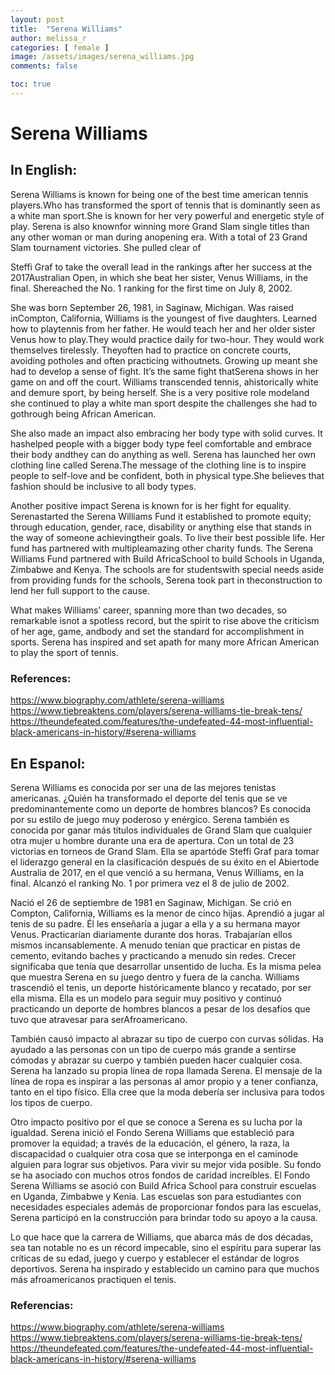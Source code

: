 ```yaml
---
layout: post
title:  "Serena Williams"
author: melissa_r
categories: [ female ]
image: /assets/images/serena_williams.jpg
comments: false

toc: true
---
```

<!-- English Section -->
# Serena Williams

## In English:
Serena Williams is known for being one of the best time american tennis players.Who has transformed the sport of tennis that is dominantly seen as a white man sport.She is known for her very powerful and energetic style of play. Serena is also knownfor winning more Grand Slam single titles than any other woman or man during anopening era. With a total of 23 Grand Slam tournament victories. She pulled clear of 

Steffi Graf to take the overall lead in the rankings after her success at the 2017Australian Open, in which she beat her sister, Venus Williams, in the final. Shereached the No. 1 ranking for the first time on July 8, 2002. 

She   was   born   September   26,   1981,   in   Saginaw,   Michigan.   Was   raised   inCompton, California, Williams is the youngest of five daughters. Learned how to playtennis from her father. He would teach her and her older sister Venus how to play.They would practice daily for two-hour. They would work themselves tirelessly. Theyoften had to practice on concrete courts, avoiding potholes and often practicing withoutnets. Growing up meant she had to develop a sense of fight. It’s the same fight thatSerena shows  in her game on and off the court. Williams  transcended tennis, ahistorically white and demure sport, by being herself. She is a very positive role modeland she continued to play a white man sport despite the challenges she had to gothrough being African American.  

She also made an impact also embracing her body type with solid curves. It hashelped people with a bigger body type feel comfortable and embrace their body andthey can do anything as well. Serena has launched her own clothing line called Serena.The message of the clothing line is to inspire people to self-love and be confident, both in physical type.She believes that fashion should be inclusive to all body types.

Another positive impact Serena is known for is her fight for equality. Serenastarted the Serena Williams Fund it established to promote equity; through education,
gender, race, disability or anything else that stands in the way of someone achievingtheir goals. To live their best possible life. Her fund has partnered with multipleamazing other charity funds. The  Serena Williams Fund  partnered with Build AfricaSchool to build Schools in Uganda, Zimbabwe and Kenya. The schools are for studentswith special needs aside from providing funds for the schools, Serena took part in theconstruction to lend her full support to the cause. 

What makes Williams’ career, spanning more than two decades, so remarkable isnot a spotless record, but the spirit to rise above the criticism of her age, game, andbody and set the standard for accomplishment in sports. Serena has inspired and set apath for many more African American to play the sport of tennis.

### References:
https://www.biography.com/athlete/serena-williams
https://www.tiebreaktens.com/players/serena-williams-tie-break-tens/
https://theundefeated.com/features/the-undefeated-44-most-influential-black-americans-in-history/#serena-williams

<!-- Spanish Section -->
## En Espanol: 
Serena Williams es conocida por ser una de las mejores tenistas americanas. ¿Quién ha transformado el deporte del tenis que se ve predominantemente como un deporte de hombres blancos? Es conocida por su estilo de juego muy poderoso y enérgico. Serena también es conocida por ganar más títulos individuales de Grand Slam que cualquier otra mujer u hombre durante una era de apertura. Con un total de 23 victorias en torneos de Grand Slam. Ella se apartóde Steffi Graf para tomar el liderazgo general en la clasificación después de su éxito en el Abiertode Australia de 2017, en el que venció a su hermana, Venus Williams, en la final. Alcanzó el ranking No. 1 por primera vez el 8 de julio de 2002.

Nació el 26 de septiembre de 1981 en Saginaw, Michigan. Se crió en Compton, California, Williams es la menor de cinco hijas. Aprendió a jugar al tenis de su padre. Él les enseñaría a jugar a ella y a su hermana mayor Venus. Practicarían diariamente durante dos horas. Trabajarían ellos mismos incansablemente. A menudo tenían que practicar en pistas de cemento, evitando baches y practicando a menudo sin redes. Crecer significaba que tenía que desarrollar unsentido de lucha. Es la misma pelea que muestra Serena en su juego dentro y fuera de la cancha. Williams trascendió el tenis, un deporte históricamente blanco y recatado, por ser ella misma. Ella es un modelo para seguir muy positivo y continuó practicando un deporte de hombres blancos a pesar de los desafíos que tuvo que atravesar para serAfroamericano.

También causó impacto al abrazar su tipo de cuerpo con curvas sólidas. Ha ayudado a las personas con un tipo de cuerpo más grande a sentirse cómodas y abrazar su cuerpo y también pueden hacer cualquier cosa. Serena ha lanzado su propia línea de ropa llamada Serena. El mensaje de la línea de ropa es inspirar a las personas al amor propio y a tener confianza, tanto en el tipo físico. Ella cree que la moda debería ser inclusiva para todos los tipos de cuerpo.

Otro impacto positivo por el que se conoce a Serena es su lucha por la igualdad. Serena inició el Fondo Serena Williams que estableció para promover la equidad; a través de la educación, el género, la raza, la discapacidad o cualquier otra cosa que se interponga en el caminode alguien para lograr sus objetivos. Para vivir su mejor vida posible. Su fondo se ha asociado con muchos otros fondos de caridad increíbles. El Fondo Serena Williams se asoció con Build Africa School para construir escuelas en Uganda, Zimbabwe y Kenia. Las escuelas son para estudiantes con necesidades especiales además de proporcionar fondos para las escuelas, Serena participó en la construcción para brindar todo su apoyo a la causa.

Lo que hace que la carrera de Williams, que abarca más de dos décadas, sea tan notable no es un récord impecable, sino el espíritu para superar las críticas de su edad, juego y cuerpo y establecer el estándar de logros deportivos. Serena ha inspirado y establecido un camino para que muchos más afroamericanos practiquen el tenis.

### Referencias:
https://www.biography.com/athlete/serena-williams
https://www.tiebreaktens.com/players/serena-williams-tie-break-tens/
https://theundefeated.com/features/the-undefeated-44-most-influential-black-americans-in-history/#serena-williams
